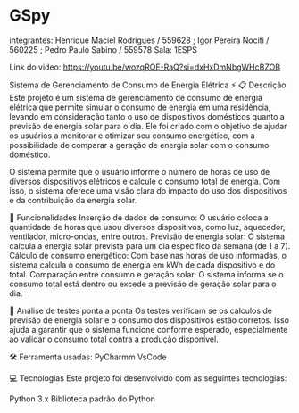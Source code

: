 # GSpy
integrantes: Henrique Maciel Rodrigues / 559628 ; Igor Pereira Nociti / 560225 ; Pedro Paulo Sabino / 559578
Sala: 1ESPS


Link do video: https://youtu.be/wozqRQE-RaQ?si=dxHxDmNbgWHcBZOB


Sistema de Gerenciamento de Consumo de Energia Elétrica ⚡
📋 Descrição Este projeto é um sistema de gerenciamento de consumo de energia elétrica que permite simular o consumo de energia em uma residência, levando em consideração tanto o uso de dispositivos domésticos quanto a previsão de energia solar para o dia. Ele foi criado com o objetivo de ajudar os usuários a monitorar e otimizar seu consumo energético, com a possibilidade de comparar a geração de energia solar com o consumo doméstico.

O sistema permite que o usuário informe o número de horas de uso de diversos dispositivos elétricos e calcule o consumo total de energia. Com isso, o sistema oferece uma visão clara do impacto do uso dos dispositivos e da contribuição da energia solar.

🎯 Funcionalidades Inserção de dados de consumo: O usuário coloca a quantidade de horas que usou diversos dispositivos, como luz, aquecedor, ventilador, micro-ondas, entre outros. Previsão de energia solar: O sistema calcula a energia solar prevista para um dia específico da semana (de 1 a 7). Cálculo de consumo energético: Com base nas horas de uso informadas, o sistema calcula o consumo de energia em kWh de cada dispositivo e do total. Comparação entre consumo e geração solar: O sistema informa se o consumo total está dentro ou excede a previsão de geração solar para o dia.

🔩 Análise de testes ponta a ponta
Os testes verificam se os cálculos de previsão de energia solar e o consumo dos dispositivos estão corretos. Isso ajuda a garantir que o sistema funcione conforme esperado, especialmente ao validar o consumo total contra a produção disponível.

🛠️ Ferramenta usadas:
PyCharmm 
VsCode


💻 Tecnologias Este projeto foi desenvolvido com as seguintes tecnologias:

Python 3.x Biblioteca padrão do Python  
